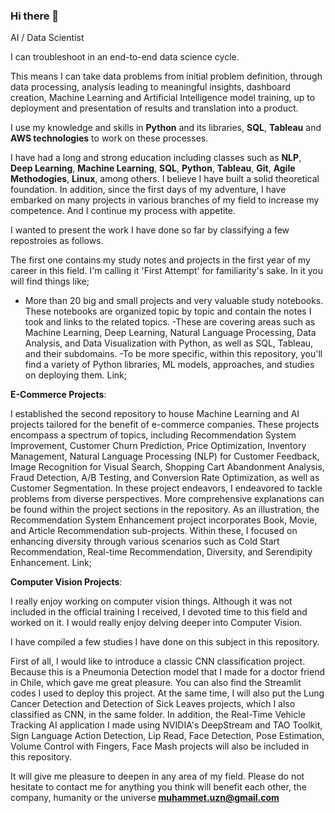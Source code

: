 ### Hi there 👋

AI / Data Scientist

I can troubleshoot in an end-to-end data science cycle. 

This means I can take data problems from initial problem definition, through data processing, analysis leading to meaningful insights, dashboard creation, Machine Learning and Artificial Intelligence model training, up to deployment and presentation of results and translation into a product. 

I use my knowledge and skills in **Python** and its libraries, **SQL**, **Tableau** and **AWS technologies** to work on these processes. 

I have had a long and strong education including classes such as **NLP**, **Deep Learning**, **Machine Learning**, **SQL**, **Python**, **Tableau**, **Git**, **Agile Methodogies**, **Linux**, among others. I believe I have built a solid theoretical foundation. In addition, since the first days of my adventure, I have embarked on many projects in various branches of my field to increase my competence. And I continue my process with appetite. 

I wanted to present the work I have done so far by classifying a few repostroies as follows. 

The first one contains my study notes and projects in the first year of my career in this field. I'm calling it 'First Attempt' for familiarity's sake. In it you will find things like;

- More than 20 big and small projects and very valuable study notebooks. These notebooks are organized topic by topic and contain the notes I took and links to the related topics.
-These are covering areas such as Machine Learning, Deep Learning, Natural Language Processing, Data Analysis, and Data Visualization with Python, as well as SQL, Tableau, and their subdomains.
-To be more specific, within this repository, you'll find a variety of Python libraries, ML models, approaches, and studies on deploying them.
Link; 

**E-Commerce Projects**:

I established the second repository to house Machine Learning and AI projects tailored for the benefit of e-commerce companies. These projects encompass a spectrum of topics, including 
Recommendation System Improvement, 
Customer Churn Prediction, 
Price Optimization, 
Inventory Management, 
Natural Language Processing (NLP) for Customer Feedback, 
Image Recognition for Visual Search, 
Shopping Cart Abandonment Analysis, 
Fraud Detection, 
A/B Testing, and Conversion Rate Optimization, 
as well as Customer Segmentation.
In these project endeavors, I endeavored to tackle problems from diverse perspectives. More comprehensive explanations can be found within the project sections in the repository. As an illustration, the Recommendation System Enhancement project incorporates Book, Movie, and Article Recommendation sub-projects. Within these, I focused on enhancing diversity through various scenarios such as Cold Start Recommendation, Real-time Recommendation, Diversity, and Serendipity Enhancement.
Link;

**Computer Vision Projects**:

I really enjoy working on computer vision things. Although it was not included in the official training I received, I devoted time to this field and worked on it. I would really enjoy delving deeper into Computer Vision.

I have compiled a few studies I have done on this subject in this repository.

First of all, I would like to introduce a classic CNN classification project. Because this is a Pneumonia Detection model that I made for a doctor friend in Chile, which gave me great pleasure. You can also find the Streamlit codes I used to deploy this project. At the same time, I will also put the Lung Cancer Detection and Detection of Sick Leaves projects, which I also classified as CNN, in the same folder.
In addition, the Real-Time Vehicle Tracking AI application I made using NVIDIA's DeepStream and TAO Toolkit,
Sign Language Action Detection,
Lip Read,
Face Detection,
Pose Estimation,
Volume Control with Fingers,
Face Mash projects will also be included in this repository.

It will give me pleasure to deepen in any area of my field. Please do not hesitate to contact me for anything you think will benefit each other, the company, humanity or the universe
**muhammet.uzn@gmail.com**

<!--
**MuKimLong/MuKimLong** is a ✨ _special_ ✨ repository because its `README.md` (this file) appears on your GitHub profile.


